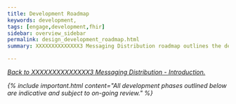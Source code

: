 ```yaml
---
title: Development Roadmap
keywords: development,
tags: [engage,development,fhir]
sidebar: overview_sidebar
permalink: design_development_roadmap.html
summary: XXXXXXXXXXXXXX3 Messaging Distribution roadmap outlines the development schedule for the RESTful APIs.

---
```


[<i class="fa fa-arrow-left" aria-hidden="true"/> Back to XXXXXXXXXXXXXX3 Messaging Distribution - Introduction.](index.html)

{% include important.html content="All development phases outlined below are indicative and subject to on-going review." %}
